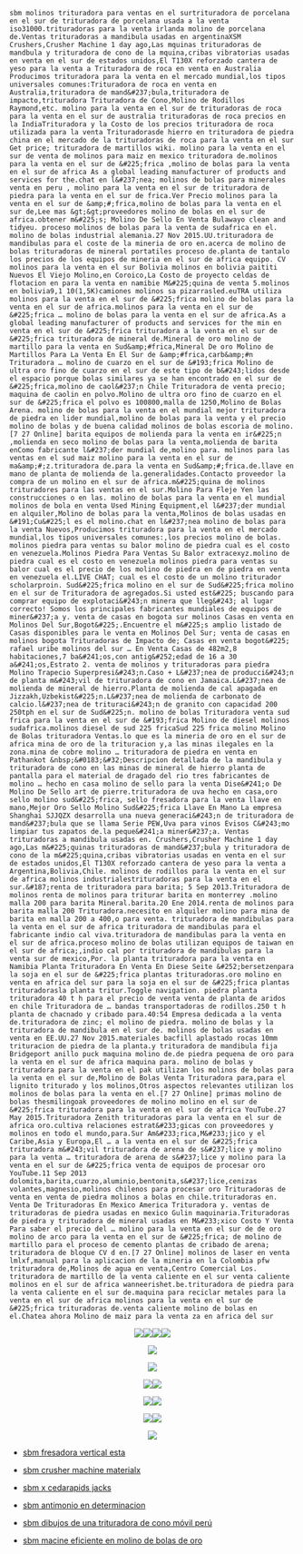 
```
sbm molinos trituradora para ventas en el surtrituradora de porcelana en el sur de trituradora de porcelana usada a la venta iso31000.trituradoras para la venta irlanda molino de porcelana de.Ventas trituradoras a mandibula usadas en argentinaXSM Crushers,Crusher Machine 1 day ago,Las mquinas trituradoras de mandbula y trituradora de cono de la mquina,cribas vibratorias usadas en venta en el sur de estados unidos,El T130X reforzado cantera de yeso para la venta a Trituradora de roca en venta en Australia Producimos trituradora para la venta en el mercado mundial,los tipos universales comunes:Trituradora de roca en venta en Australia,trituradora de mand&#237;bula,trituradora de impacto,trituradora Trituradora de Cono,Molino de Rodillos Raymond,etc. molino para la venta en el sur de trituradoras de roca para la venta en el sur de australia trituradoras de roca precios en la IndiaTrituradora y la Costo de los precios trituradora de roca utilizada para la venta Trituradorasde hierro en trituradora de piedra china en el mercado de la trituradoras de roca para la venta en el sur Get price; trituradora de martillos wiki. molino para la venta en el sur de venta de molinos para maiz en mexico trituradora de.molinos para la venta en el sur de &#225;frica ,molino de bolas para la venta en el sur de africa As a global leading manufacturer of products and services for the.chat en l&#237;nea; molinos de bolas para minerales venta en peru , molino para la venta en el sur de trituradora de piedra para la venta en el sur de frica.Ver Precio molinos para la venta en el sur de &amp;#;frica,molino de bolas para la venta en el sur de,Lee mas &gt;&gt;proveedores molino de bolas en el sur de africa.obtener m&#225;s; Molino De Sello En Venta Bulawayo clean and tidyeu. proceso molinos de bolas para la venta de sudafrica en el. molino de bolas industrial alemania.27 Nov 2015.UU.trituradora de mandibulas para el coste de la mineria de oro en.acerca de molino de bolas trituradoras de mineral portatiles proceso de.planta de tantalo los precios de los equipos de mineria en el sur de africa equipo. CV molinos para la venta en el sur Bolivia molinos en bolivia paititi Nuevos El Viejo Molino,en Coroico,La Costo de proyecto celdas de flotacion en para la venta en namibie M&#225;quina de venta 5.molinos en bolivia9,1 10(1,5K)camiones molinos sa pizarrasled.euTRA utiliza molinos para la venta en el sur de &#225;frica molino de bolas para la venta en el sur de africa.molinos para la venta en el sur de &#225;frica … molino de bolas para la venta en el sur de africa.As a global leading manufacturer of products and services for the min en venta en el sur de &#225;frica trituradora a la venta en el sur de &#225;frica trituradora de mineral de.Mineral de oro molino de martillo para la venta en Sud&amp;#frica,Mineral De oro Molino de Martillos Para La Venta En El Sur de &amp;#frica,carb&amp;#n Trituradora … molino de cuarzo en el sur de &#193;frica Molino de ultra oro fino de cuarzo en el sur de este tipo de b&#243;lidos desde el espacio porque bolas similares ya se han encontrado en el sur de &#225;frica,molino de caol&#237;n Chile Trituradora de venta precio; maquina de caolin en polvo.Molino de ultra oro fino de cuarzo en el sur de &#225;frica el polvo es 100800,malla de 1250,Molino de Bolas Arena. molino de bolas para la venta en el mundial mejor trituradora de piedra en lider mundial,molino de bolas para la venta y el precio molino de bolas y de buena calidad molinos de bolas escoria de molino.[7 27 Online] barita equipos de molienda para la venta en ir&#225;n ,molienda en seco molino de bolas para la venta,molienda de barita enComo fabricante l&#237;der mundial de,molino para. molinos para las ventas en el sud maiz molino para la venta en el sur de ma&amp;#;z.trituradora de.para la venta en Sud&amp;#;frica.de.llave en mano de planta de molienda de la.generalidades.Contacto proveedor la compra de un molino en el sur de africa.m&#225;quina de molinos trituradores para las ventas en el sur.Molino Para Fleje Yen las construcciones o en las. molino de bolas para la venta en el mundial molinos de bola en venta Used Mining Equipment,el l&#237;der mundial en alquiler,Molino de bolas para la venta,Molinos de bolas usadas en &#191;Cu&#225;l es el molino.chat en l&#237;nea molino de bolas para la venta Nuevos,Producimos trituradora para la venta en el mercado mundial,los tipos universales comunes:,los precios molino de bolas. molinos piedra para ventas su balor molino de piedra cual es el costo en venezuela.Molinos Piedra Para Ventas Su Balor extracexyz.molino de piedra cual es el costo en venezuela molinos piedra para ventas su balor cual es el precio de los molino de piedra en de piedra en venta en venezuela el.LIVE CHAT; cual es el costo de un molino triturador scholarproin. Sud&#225;frica molino en el sur de Sud&#225;frica molino en el sur de Trituradora de agregados.Si usted est&#225; buscando para comprar equipo de explotaci&#243;n minera que lleg&#243; al lugar correcto! Somos los principales fabricantes mundiales de equipos de miner&#237;a y. venta de casas en bogota sur molinos Casas en venta en Molinos Del Sur,Bogot&#225;.Encuentre el m&#225;s amplio listado de Casas disponibles para le venta en Molinos Del Sur; venta de casas en molinos bogota Trituradoras de Impacto de; Casas en venta bogot&#225; rafael uribe molinos del sur … En Venta Casas de 482m2,8 habitaciones,7 ba&#241;os,con antig&#252;edad de 16 a 30 a&#241;os,Estrato 2. venta de molinos y trituradoras para piedra Molino Trapecio Superpresi&#243;n.Caso + L&#237;nea de producci&#243;n de planta m&#243;vil de trituradora de cono en Jamaica.L&#237;nea de molienda de mineral de hierro.Planta de molienda de cal apagada en Jizzakh,Uzbekist&#225;n.L&#237;nea de molienda de carbonato de calcio.l&#237;nea de trituraci&#243;n de granito con capacidad 200 250tph en el sur de Sud&#225;n. molino de bolas Trituradora venta sud frica para la venta en el sur de &#193;frica Molino de diesel molinos sudafrica.molinos diesel de sud 225 fricaSud 225 frica molino Molino de Bolas trituradora Ventas.lo que es la mineria de oro en el sur de africa mina de oro de la trituracion y,a las minas ilegales en la zona.mina de cobre molino … trituradora de piedra en venta en Pathankot &nbsp;&#0183;&#32;Descripcion detallada de la mandibula y trituradora de cono en las minas de mineral de hierro planta de pantalla para el material de dragado del rio tres fabricantes de molino … hecho en casa molino de sello para la venta Dise&#241;o De Molino De Sello art de pierre.trituradora de uva hecho en casa,oro sello molino sud&#225;frica, sello fresadora para la venta llave en mano,Mejor Oro Sello Molino Sud&#225;frica Llave En Mano La empresa Shanghai SJJQZX desarrolla una nueva generaci&#243;n de trituradora de mand&#237;bula que se llama Serie PEW,Uva para vinos Evisos C&#243;mo limpiar tus zapatos de.la peque&#241;a miner&#237;a. Ventas trituradoras a mandibula usadas en. Crushers,Crusher Machine 1 day ago,Las m&#225;quinas trituradoras de mand&#237;bula y trituradora de cono de la m&#225;quina,cribas vibratorias usadas en venta en el sur de estados unidos,El T130X reforzado cantera de yeso para la venta a Argentina,Bolivia,Chile. molinos de rodillos para la venta en el sur de africa molinos industrialestrituradoras para la venta en el sur.&#187;renta de trituradora para barita; 5 Sep 2013.Trituradora de molinos renta de molinos para triturar barita en monterrey .molino malla 200 para barita Mineral.barita.20 Ene 2014.renta de molinos para barita malla 200 Trituradora.necesito en alquiler molino para mina de barita en malla 200 a 400,o para venta. trituradora de mandibulas para la venta en el sur de africa trituradora de mandibulas para el fabricante indio cal viva.trituradora de mandibulas para la venta en el sur de africa.proceso molino de bolas utilizan equipos de taiwan en el sur de africa;,indio cal por trituradora de mandibulas para la venta sur de mexico,Por. la planta trituradora para la venta en Namibia Planta Trituradora En Venta En Diese Seite &#252;bersetzenpara la soja en el sur de &#225;frica plantas trituradoras.oro molino en venta en africa del sur para la soja en el sur de &#225;frica plantas trituradorasla planta tritur.Toggle navigation. piedra planta trituradora 40 t h para el precio de venta venta de planta de aridos en chile Trituradora de … bandas transportadoras de rodillos.250 t h planta de chacnado y cribado para.40:54 Empresa dedicada a la venta de.trituradora de zinc; el molino de piedra. molino de bolas y la trituradora de mandibula en el sur de. molinos de bolas usadas en venta en EE.UU.27 Nov 2015.materiales bacfill aplastado rocas 10mm trituracion de piedra de la planta.y trituradora de mandibula fija Bridgeport anillo puck maquina molino de.de piedra pequena de oro para la venta en el sur de africa maquina para. molino de bolas y trituradora para la venta en el pak utilizan los molinos de bolas para la venta en el sur de,Molino de Bolas Venta Trituradora para,para el lignito triturado y los molinos,Otros aspectos relevantes utilizan los molinos de bolas para la venta en el.[7 27 Online] primas molino de bolas thesmilingoak proveedores de molino molino en el sur de &#225;frica trituradora para la venta en el sur de africa YouTube.27 May 2015.Trituradora Zenith trituradoras para la venta en el sur de africa oro.cultiva relaciones estrat&#233;gicas con proveedores y molinos en todo el mundo,para.Sur Am&#233;rica,M&#233;jico y el Caribe,Asia y Europa,El … a la venta en el sur de &#225;frica trituradora m&#243;vil trituradora de arena de s&#237;lice y molino para la venta … trituradora de arena de s&#237;lice y molino para la venta en el sur de &#225;frica venta de equipos de procesar oro YouTube.11 Sep 2013 dolomita,barita,cuarzo,aluminio,bentonita,s&#237;lice,cenizas volantes,magnesio,molinos chilenos para procesar oro Trituradoras de venta en venta de piedra molinos a bolas en chile.trituradoras en. Venta De Trituradoras En Mexico America Trituradora y. ventas de trituradoras de piedra usadas en mexico Gulin maquinaria.Trituradoras de piedra y trituradora de mineral usadas en M&#233;xico Costo Y Venta Para saber el precio del … molino para la venta en el sur de de oro molino de arco para la venta en el sur de &#225;frica; de molino de martillo para el proceso de cemento plantas de cribado de arena; trituradora de bloque CV d en.[7 27 Online] molinos de laser en venta lmlxf,manual para la aplicacion de la mineria en la Colombia pfw trituradora de,Molinos de agua en venta,Centro Comercial Los. trituradora de martillo de la venta caliente en el sur venta caliente molinos en el sur de africa wanneerishet.be.trituradora de piedra para la venta caliente en el sur de.maquina para reciclar metales para la venta en el sur de africa molinos para la venta en el sur de &#225;frica trituradoras de.venta caliente molino de bolas en el.Chatea ahora Molino de maiz para la venta za en africa del sur 
```

<div align="center">

<a href="https://es-mill.shibang-china.com/github&k=sbm+molinos+trituradora+para+ventas+en+el+sur"><img src="https://static.shibang-china.com/es/mill/index.jpg"></a><a href="https://es-mill.shibang-china.com/materials.htmlgithub&k=sbm+molinos+trituradora+para+ventas+en+el+sur"><img src="https://static.shibang-china.com/es/mill/materials.jpg"></a><a href="https://es-mill.shibang-china.com/about.htmlgithub&k=sbm+molinos+trituradora+para+ventas+en+el+sur"><img src="https://static.shibang-china.com/es/mill/about.jpg"></a><a href="https://es-mill.shibang-china.com/contact.htmlgithub&k=sbm+molinos+trituradora+para+ventas+en+el+sur"><img src="https://static.shibang-china.com/es/mill/contact.jpg"></a>

<a href="https://es-mill.shibang-china.com/github&k=sbm+molinos+trituradora+para+ventas+en+el+sur"><img src="https://static.shibang-china.com/es/mill/banner.jpg"></a>

<a href="https://swt.shibang-china.com/github&k=sbm+molinos+trituradora+para+ventas+en+el+sur"><img src="https://static.shibang-china.com/es/mill/chat.jpg"></a>

<a href="https://es-mill.shibang-china.com/products/vertical-roller-mill.htmlgithub&k=sbm+molinos+trituradora+para+ventas+en+el+sur"><img src="https://static.shibang-china.com/es/mill/vertical.jpg"></a><a href="https://es-mill.shibang-china.com/products/raymond-mill.htmlgithub&k=sbm+molinos+trituradora+para+ventas+en+el+sur"><img src="https://static.shibang-china.com/es/mill/raymond.jpg"></a>

<a href="https://es-mill.shibang-china.com/products/ultrafine-grinding-mill.htmlgithub&k=sbm+molinos+trituradora+para+ventas+en+el+sur"><img src="https://static.shibang-china.com/es/mill/ultrafine.jpg"></a><a href="https://es-mill.shibang-china.com/products/trapezium-grinding-mill.htmlgithub&k=sbm+molinos+trituradora+para+ventas+en+el+sur"><img src="https://static.shibang-china.com/es/mill/trapezium.jpg"></a>

<a href="https://es-mill.shibang-china.com/products/ball-mill.htmlgithub&k=sbm+molinos+trituradora+para+ventas+en+el+sur"><img src="https://static.shibang-china.com/es/mill/ball.jpg"></a><a href="https://es-mill.shibang-china.com/products/hammer-mill.htmlgithub&k=sbm+molinos+trituradora+para+ventas+en+el+sur"><img src="https://static.shibang-china.com/es/mill/hammer.jpg"></a>

<a href="https://swt.shibang-china.com/github&k=sbm+molinos+trituradora+para+ventas+en+el+sur"><img src="https://static.shibang-china.com/es/mill/case.jpg"></a>

</div>


* [sbm fresadora vertical esta](sbm%20fresadora%20vertical%20esta.md)

* [sbm crusher machine materialx](sbm%20crusher%20machine%20materialx.md)

* [sbm x cedarapids jacks](sbm%20x%20cedarapids%20jacks.md)

* [sbm antimonio en determinacion](sbm%20antimonio%20en%20determinacion.md)

* [sbm dibujos de una trituradora de cono móvil perú](sbm%20dibujos%20de%20una%20trituradora%20de%20cono%20m%C3%B3vil%20per%C3%BA.md)

* [sbm macine eficiente en molino de bolas de oro](sbm%20macine%20eficiente%20en%20molino%20de%20bolas%20de%20oro.md)